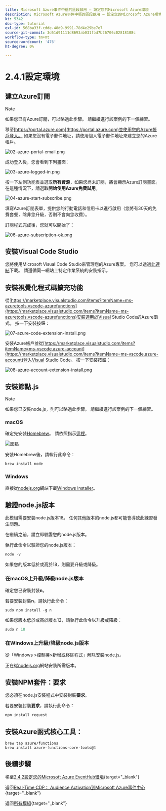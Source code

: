 ```yaml
---
title: Microsoft Azure事件中樞的區段啟用 — 設定您的Microsoft Azure環境
description: Microsoft Azure事件中樞的區段啟用 — 設定您的Microsoft Azure環境
kt: 5342
doc-type: tutorial
exl-id: 568ba33f-cdde-48d9-9991-78d4e29be7e7
source-git-commit: 3d61d91111d8693ab031fbd7b26706c02818108c
workflow-type: tm+mt
source-wordcount: '476'
ht-degree: 0%

---
```


# 2.4.1設定環境

## 建立Azure訂閱

>[!NOTE]
>
>如果您已有Azure訂閱，可以略過此步驟。 請繼續進行該案例的下一個練習。

移至[https://portal.azure.com](https://portal.azure.com)並使用您的Azure帳戶登入。 如果您沒有電子郵件地址，請使用個人電子郵件地址來建立您的Azure帳戶。

![02-azure-portal-email.png](./images/02azureportalemail.png)

成功登入後，您會看到下列畫面：

![03-azure-logged-in.png](./images/03azureloggedin.png)

按一下左側功能表並選取&#x200B;**所有資源**，如果您尚未訂閱，將會顯示Azure訂閱畫面。 在這種情況下，請選取&#x200B;**開始使用Azure免費試用**。

![04-azure-start-subscribe.png](./images/04azurestartsubscribe.png)

填寫Azure訂閱表單，提供您的行動電話和信用卡以進行啟用（您將有30天的免費套餐，除非您升級，否則不會向您收費）。

訂閱程式完成後，您就可以開始了：

![06-azure-subscription-ok.png](./images/06azuresubscriptionok.png)

## 安裝Visual Code Studio

您將使用Microsoft Visual Code Studio來管理您的Azure專案。 您可以透過[此連結](https://code.visualstudio.com/download)下載。 請遵循同一網站上特定作業系統的安裝指示。

## 安裝視覺化程式碼擴充功能

從[https://marketplace.visualstudio.com/items?itemName=ms-azuretools.vscode-azurefunctions](https://marketplace.visualstudio.com/items?itemName=ms-azuretools.vscode-azurefunctions)安裝適用於Visual Studio Code的Azure函式。 按一下安裝按鈕：

![07-azure-code-extension-install.png](./images/07azurecodeextensioninstall.png)

安裝Azure帳戶並從[https://marketplace.visualstudio.com/items?itemName=ms-vscode.azure-account](https://marketplace.visualstudio.com/items?itemName=ms-vscode.azure-account)登入Visual Studio Code。 按一下安裝按鈕：

![08-azure-account-extension-install.png](./images/08azureaccountextensioninstall.png)

## 安裝節點.js

>[!NOTE]
>
>如果您已安裝node.js，則可以略過此步驟。 請繼續進行該案例的下一個練習。

### macOS

確定先安裝[Homebrew](https://brew.sh/)。 請依照指示[這裡](https://brew.sh/)。

![節點](./images/brew.png)

安裝Homebrew後，請執行此命令：

```javascript
brew install node
```

### Windows

直接從[nodejs.org](https://nodejs.org/en/)網站下載[Windows Installer](https://nodejs.org/en/#home-downloadhead)。

## 驗證node.js版本

此模組需要安裝node.js版本18。 任何其他版本的node.js都可能會導致此練習發生問題。

在繼續之前，請立即驗證您的node.js版本。

執行此命令以驗證您的node.js版本：

```javascript
node -v
```

如果您的版本低於或高於18，則需要升級或降級。

### 在macOS上升級/降級node.js版本

確定您已安裝封裝&#x200B;**n**。

若要安裝封裝&#x200B;**n**，請執行此命令：

```javascript
sudo npm install -g n
```

如果您版本低於或高於版本12，請執行此命令以升級或降級：

```javascript
sudo n 18
```

### 在Windows上升級/降級node.js版本

從「Windows >控制檯>新增或移除程式」解除安裝node.js。

正在從[nodejs.org](https://nodejs.org/en/)網站安裝所需版本。

## 安裝NPM套件：要求

您必須在node.js安裝程式中安裝封裝&#x200B;**要求**。

若要安裝封裝&#x200B;**要求**，請執行此命令：

```javascript
npm install request
```

## 安裝Azure函式核心工具：

```
brew tap azure/functions
brew install azure-functions-core-tools@4
```

## 後續步驟

移至[2.4.2設定您的Microsoft Azure EventHub環境](./ex2.md){target="_blank"}

返回[Real-Time CDP： Audience Activation到Microsoft Azure事件中心](./segment-activation-microsoft-azure-eventhub.md){target="_blank"}

返回[所有模組](./../../../../overview.md){target="_blank"}
